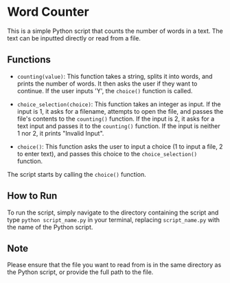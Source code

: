 # Word Counter

This is a simple Python script that counts the number of words in a text. The text can be inputted directly or read from a file.

## Functions

- `counting(value)`: This function takes a string, splits it into words, and prints the number of words. It then asks the user if they want to continue. If the user inputs 'Y', the `choice()` function is called.

- `choice_selection(choice)`: This function takes an integer as input. If the input is 1, it asks for a filename, attempts to open the file, and passes the file's contents to the `counting()` function. If the input is 2, it asks for a text input and passes it to the `counting()` function. If the input is neither 1 nor 2, it prints "Invalid Input".

- `choice()`: This function asks the user to input a choice (1 to input a file, 2 to enter text), and passes this choice to the `choice_selection()` function.

The script starts by calling the `choice()` function.

## How to Run

To run the script, simply navigate to the directory containing the script and type `python script_name.py` in your terminal, replacing `script_name.py` with the name of the Python script.

## Note

Please ensure that the file you want to read from is in the same directory as the Python script, or provide the full path to the file.
